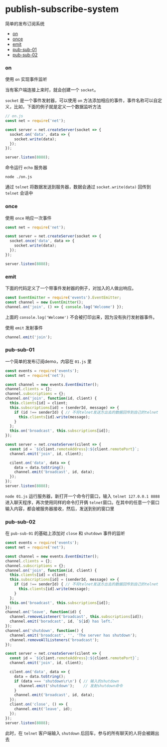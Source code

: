 # publish-subscribe-system

简单的发布订阅系统

- [on](#on)
- [once](#once)
- [emit](#emit)
- [pub-sub-01](#pub-sub-01)
- [pub-sub-02](#pub-sub-02)

### on

使用 `on` 实现事件监听

当有客户端连接上来时，就会创建一个 `socket`。

`socket` 是一个事件发射器，可以使用 `on` 方法添加相应的事件，事件名称可以自定义，比如，下面的例子就是定义一个数据监听方法

```js
// on.js
const net = require('net');

const server = net.createServer(socket => {
  socket.on('data', data => {
    socket.write(data);
  });
});

server.listen(8888);
```

命令运行 `echo` 服务器

```
node ./on.js
```

通过 `telnet` 将数据发送到服务器，数据会通过 `socket.write(data)` 回传到 `telnet` 会话中

### once

使用 `once` 响应一次事件

```js
const net = require('net');

const server = net.createServer(socket => {
  socket.once('data', data => {
    socket.write(data);
  });
});

server.listen(8888);
```

### emit

下面的代码定义了一个带事件发射器的例子，对加入的人做出响应。

```js
const EventEmitter = require('events').EventEmitter;
const channel = new EventEmitter();
channel.on('join', () => { console.log('Welcome') });
```

上面的 `console.log('Welcome')` 不会被打印出来，因为没有执行发射器事件。

使用 `emit` 发射事件
```js
channel.emit('join');
```

### pub-sub-01

一个简单的发布订阅demo，内容在 `01.js` 里
```js
const events = require('events');
const net = require('net');

const channel = new events.EventEmitter();
channel.clients = {};
channel.subscriptions = {};
channel.on('join', function(id, client) {
  this.clients[id] = client;
  this.subscriptions[id] = (senderId, message) => {
    if (id !== senderId) { // 不将telnet发送方出去的数据回传到自己的telnet
      this.clients[id].write(message);
    }
  };
  this.on('broadcast', this.subscriptions[id]);
});

const server = net.createServer(cilent => {
  const id = `${client.remoteAddress}:${client.remotePort}`;
  channel.emit('join', id, client);

  cilent.on('data', data => {
    data = data.toString();
    channel.emit('broadcast', id, data);
  });
});
server.listen(8888);
```

`node 01.js` 运行服务器，新打开一个命令行窗口，输入 `telnet 127.0.0.1 8888`进入聊天程序，再次使用同样的命令打开俩 `telnet`窗口。在其中的任意一个窗口输入内容，都会被服务器接收，然后，发送到别的窗口里

### pub-sub-02

在 `pub-sub-01` 的基础上添加对 `close` 和 `shutdown` 事件的监听

```js
const events = require('events');
const net = require('net');

const channel = new events.EventEmitter();
channel.clients = {};
channel.subscriptions = {};
channel.on('join', function(id, client) {
  this.clients[id] = client;
  this.subscriptions[id] = (senderId, message) => {
    if (id !== senderId) { // 不将telnet发送方出去的数据回传到自己的telnet
      this.clients[id].write(message);
    }
  };
  this.on('broadcast', this.subscriptions[id]);
});
channel.on('leave', function(id) {
  channel.removeListener('broadcast', this.subscriptions[id]);
  channel.emit('boradcast', id, `${id} has left.`
});
channel.on('shutdown', function() {
  channel.emit('broadcast', '', 'The server has shutdown');
  channel.removeAllListeners('broadcast');
});

const server = net.createServer(cilent => {
  const id = `${client.remoteAddress}:${client.remotePort}`;
  channel.emit('join', id, client);

  cilent.on('data', data => {
    data = data.toString();
    if (data === 'shutdown\r\n') { // 输入的shutdown
      channel.emit('shutdown');    // 发射shutdown命令
    }
    channel.emit('broadcast', id, data);
  });
  client.on('close', () => {
    channel.emit('leave', id);
  });
});
server.listen(8888);
```

此时，在 `telnet` 客户端输入 `shutdown` 后回车，参与的所有聊天的人将会被踢出去
